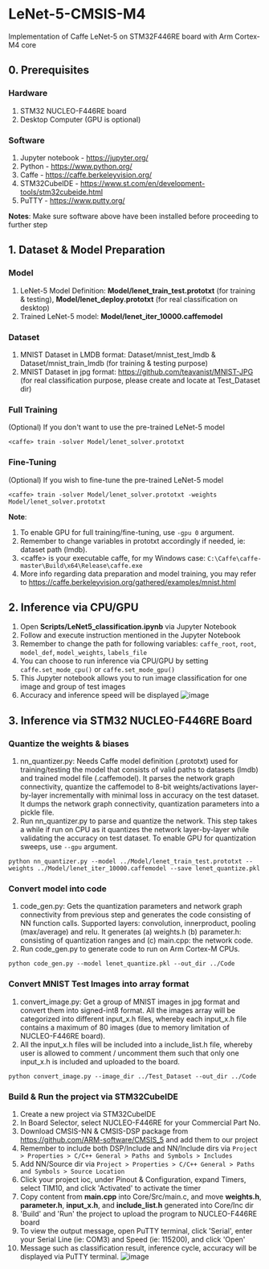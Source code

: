 # LeNet-5-CMSIS-M4
Implementation of Caffe LeNet-5 on STM32F446RE board with Arm Cortex-M4 core

## 0. Prerequisites
### Hardware
1. STM32 NUCLEO-F446RE board
2. Desktop Computer (GPU is optional)

### Software
1. Jupyter notebook - https://jupyter.org/
2. Python - https://www.python.org/
3. Caffe - https://caffe.berkeleyvision.org/
4. STM32CubeIDE - https://www.st.com/en/development-tools/stm32cubeide.html
5. PuTTY - https://www.putty.org/

**Notes**: Make sure software above have been installed before proceeding to further step

## 1. Dataset & Model Preparation
### Model
1. LeNet-5 Model Definition: **Model/lenet_train_test.prototxt** (for training & testing), **Model/lenet_deploy.prototxt** (for real classification on desktop)
2. Trained LeNet-5 model: **Model/lenet_iter_10000.caffemodel**

### Dataset
1. MNIST Dataset in LMDB format: Dataset/mnist_test_lmdb & Dataset/mnist_train_lmdb (for training & testing purpose)
2. MNIST Dataset in jpg format: https://github.com/teavanist/MNIST-JPG (for real classification purpose, please create and locate at Test_Dataset dir)

### Full Training
(Optional) If you don't want to use the pre-trained LeNet-5 model
```
<caffe> train -solver Model/lenet_solver.prototxt
```

### Fine-Tuning
(Optional) If you wish to fine-tune the pre-trained LeNet-5 model
```
<caffe> train -solver Model/lenet_solver.prototxt -weights Model/lenet_solver.prototxt
```

**Note**: 
1. To enable GPU for full training/fine-tuning, use `-gpu 0` argument.
2. Remember to change variables in prototxt accordingly if needed, ie: dataset path (lmdb).
3. \<caffe> is your executable caffe, for my Windows case: `C:\Caffe\caffe-master\Build\x64\Release\caffe.exe`
4. More info regarding data preparation and model training, you may refer to https://caffe.berkeleyvision.org/gathered/examples/mnist.html

## 2. Inference via CPU/GPU
1. Open **Scripts/LeNet5_classification.ipynb** via Jupyter Notebook
2. Follow and execute instruction mentioned in the Jupyter Notebook
3. Remember to change the path for following variables: `caffe_root`, `root`, `model_def`, `model_weights`, `labels_file`
4. You can choose to run inference via CPU/GPU by setting `caffe.set_mode_cpu()` or `caffe.set_mode_gpu()`
5. This Jupyter notebook allows you to run image classification for one image and group of test images
6. Accuracy and inference speed will be displayed
![image](https://user-images.githubusercontent.com/58067234/122651399-21943900-d16b-11eb-854b-57a462093bb9.png)


## 3. Inference via STM32 NUCLEO-F446RE Board
### Quantize the weights & biases
1. nn_quantizer.py: Needs Caffe model definition (.prototxt) used for training/testing the model that consists of valid paths to datasets (lmdb) and trained model file (.caffemodel). It parses the network graph connectivity, quantize the caffemodel to 8-bit weights/activations layer-by-layer incrementally with minimal loss in accuracy on the test dataset. It dumps the network graph connectivity, quantization parameters into a pickle file.
2. Run nn_quantizer.py to parse and quantize the network. This step takes a while if run on CPU as it quantizes the network layer-by-layer while validating the accuracy on test dataset. To enable GPU for quantization sweeps, use `--gpu` argument.
```
python nn_quantizer.py --model ../Model/lenet_train_test.prototxt --weights ../Model/lenet_iter_10000.caffemodel --save lenet_quantize.pkl
```

### Convert model into code
1. code_gen.py: Gets the quantization parameters and network graph connectivity from previous step and generates the code consisting of NN function calls. Supported layers: convolution, innerproduct, pooling (max/average) and relu. It generates (a) weights.h (b) parameter.h: consisting of quantization ranges and (c) main.cpp: the network code.
2. Run code_gen.py to generate code to run on Arm Cortex-M CPUs.
```
python code_gen.py --model lenet_quantize.pkl --out_dir ../Code
```

### Convert MNIST Test Images into array format
1. convert_image.py: Get a group of MNIST images in jpg format and convert them into signed-int8 format. All the images array will be categorized into different input_x.h files, whereby each input_x.h file contains a maximum of 80 images (due to memory limitation of NUCLEO-F446RE board).
2. All the input_x.h files will be included into a include_list.h file, whereby user is allowed to comment / uncomment them such that only one input_x.h is included and uploaded to the board.
```
python convert_image.py --image_dir ../Test_Dataset --out_dir ../Code
```

### Build & Run the project via STM32CubeIDE
1. Create a new project via STM32CubeIDE
2. In Board Selector, select NUCLEO-F446RE for your Commercial Part No.
3. Download CMSIS-NN & CMSIS-DSP package from https://github.com/ARM-software/CMSIS_5 and add them to our project
4. Remember to include both DSP/Include and NN/Include dirs via `Project > Properties > C/C++ General > Paths and Symbols > Includes`
5. Add NN/Source dir via `Project > Properties > C/C++ General > Paths and Symbols > Source Location`
6. Click your project ioc, under Pinout & Configuration, expand Timers, select TIM10, and click 'Activated' to activate the timer
7. Copy content from **main.cpp** into Core/Src/main.c, and move **weights.h**, **parameter.h**, **input_x.h**, and **include_list.h** generated into Core/Inc dir
8. 'Build' and 'Run' the project to upload the program to NUCLEO-F446RE board
9. To view the output message, open PuTTY terminal, click 'Serial', enter your Serial Line (ie: COM3) and Speed (ie: 115200), and click 'Open'
10. Message such as classification result, inference cycle, accuracy will be displayed via PuTTY terminal.
![image](https://user-images.githubusercontent.com/58067234/122651373-ee51aa00-d16a-11eb-9068-866b5b3c2ac7.png)

